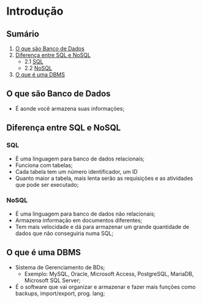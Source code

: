 # Introdução

## Sumário

1. [O que são Banco de Dados](#o-que-são-banco-de-dados)
2. [Diferença entre SQL e NoSQL](#diferença-entre-sql-e-nosql)
    - 2.1 [SQL](#sql)
    - 2.2 [NoSQL](#nosql)
3. [O que é uma DBMS](#o-que-é-uma-dbms)

## O que são Banco de Dados

- É aonde você armazena suas informações;

## Diferença entre SQL e NoSQL

### SQL

- É uma linguagem para banco de dados relacionais;
- Funciona com tabelas;
- Cada tabela tem um número identificador, um ID
- Quanto maior a tabela, mais lenta serão as requisições e as atividades que pode ser executado;

### NoSQL

- É uma linguagem para banco de dados não relacionais;
- Armazena informação em documentos diferentes;
- Tem mais velocidade e dá para armazenar um grande quantidade de dados que não conseguiria numa SQL;

## O que é uma DBMS

- Sistema de Gerenciamento de BDs;
    - Exemplo: MySQL, Oracle, Microsoft Access, PostgreSQL, MariaDB, Microsoft SQL Server;
- É o software que vai organizar e armazenar e fazer mais funções como backups, import/export, prog. lang;